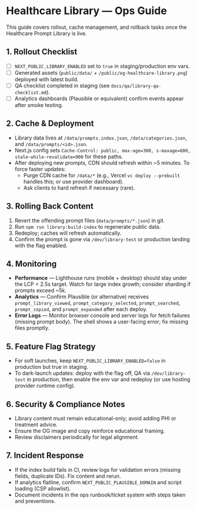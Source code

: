 # Healthcare Library — Ops Guide

This guide covers rollout, cache management, and rollback tasks once the Healthcare Prompt Library is live.

## 1. Rollout Checklist

- [ ] `NEXT_PUBLIC_LIBRARY_ENABLED` set to `true` in staging/production env vars.
- [ ] Generated assets (`public/data/` + `/public/og-healthcare-library.png`) deployed with latest build.
- [ ] QA checklist completed in staging (see `docs/qa/library-qa-checklist.md`).
- [ ] Analytics dashboards (Plausible or equivalent) confirm events appear after smoke testing.

## 2. Cache & Deployment

- Library data lives at `/data/prompts.index.json`, `/data/categories.json`, and `/data/prompts/<id>.json`.
- Next.js config sets `Cache-Control: public, max-age=300, s-maxage=600, stale-while-revalidate=900` for these paths.
- After deploying new prompts, CDN should refresh within ~5 minutes. To force faster updates:
  - Purge CDN cache for `/data/*` (e.g., Vercel `vc deploy --prebuilt` handles this; or use provider dashboard).
  - Ask clients to hard refresh if necessary (rare).

## 3. Rolling Back Content

1. Revert the offending prompt files (`data/prompts/*.json`) in git.
2. Run `npm run library:build-index` to regenerate public data.
3. Redeploy; caches will refresh automatically.
4. Confirm the prompt is gone via `/dev/library-test` or production landing with the flag enabled.

## 4. Monitoring

- **Performance** — Lighthouse runs (mobile + desktop) should stay under the LCP < 2.5s target. Watch for large index growth; consider sharding if prompts exceed ~5k.
- **Analytics** — Confirm Plausible (or alternative) receives `prompt_library_viewed`, `prompt_category_selected`, `prompt_searched`, `prompt_copied`, and `prompt_expanded` after each deploy.
- **Error Logs** — Monitor browser console and server logs for fetch failures (missing prompt body). The shell shows a user-facing error; fix missing files promptly.

## 5. Feature Flag Strategy

- For soft launches, keep `NEXT_PUBLIC_LIBRARY_ENABLED=false` in production but true in staging.
- To dark-launch updates: deploy with the flag off, QA via `/dev/library-test` in production, then enable the env var and redeploy (or use hosting provider runtime config).

## 6. Security & Compliance Notes

- Library content must remain educational-only; avoid adding PHI or treatment advice.
- Ensure the OG image and copy reinforce educational framing.
- Review disclaimers periodically for legal alignment.

## 7. Incident Response

- If the index build fails in CI, review logs for validation errors (missing fields, duplicate IDs). Fix content and rerun.
- If analytics flatline, confirm `NEXT_PUBLIC_PLAUSIBLE_DOMAIN` and script loading (CSP allowlist).
- Document incidents in the ops runbook/ticket system with steps taken and preventions.
